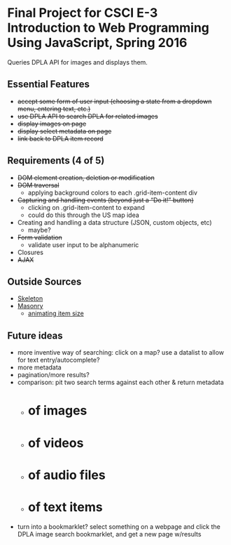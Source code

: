 # Final Project for CSCI E-3 Introduction to Web Programming Using JavaScript, Spring 2016

Queries DPLA API for images and displays them.

## Essential Features
- ~~accept some form of user input (choosing a state from a dropdown menu, entering text, etc.)~~
- ~~use DPLA API to search DPLA for related images~~
- ~~display images on page~~
- ~~display select metadata on page~~
- ~~link back to DPLA item record~~

## Requirements (4 of 5)
- ~~DOM element creation, deletion or modification~~
- ~~DOM traversal~~
	- applying background colors to each .grid-item-content div
- ~~Capturing and handling events (beyond just a “Do it!” button)~~
	- clicking on .grid-item-content to expand
	- could do this through the US map idea
- Creating and handling a data structure (JSON, custom objects, etc)
	- maybe? 
- ~~Form validation~~
	- validate user input to be alphanumeric
- Closures
- ~~AJAX~~

## Outside Sources
- [Skeleton](http://getskeleton.com/)
- [Masonry](http://masonry.desandro.com/)
	- [animating item size](http://masonry.desandro.com/extras.html#animating-item-size)

## Future ideas
- more inventive way of searching: click on a map? use a datalist to allow for text entry/autocomplete?
- more metadata
- pagination/more results?
- comparison: pit two search terms against each other & return metadata
	- # of images
	- # of videos
	- # of audio files
	- # of text items
- turn into a bookmarklet? select something on a webpage and click the DPLA image search bookmarklet, and get a new page w/results 
